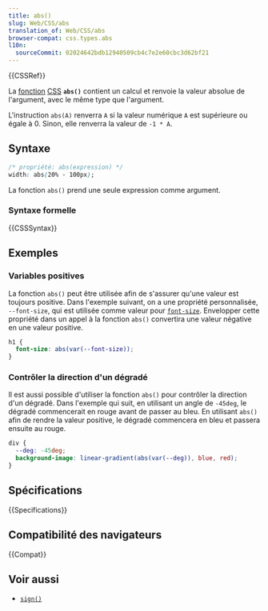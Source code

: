 ```yaml
---
title: abs()
slug: Web/CSS/abs
translation_of: Web/CSS/abs
browser-compat: css.types.abs
l10n:
  sourceCommit: 02024642bdb12940509cb4c7e2e60cbc3d62bf21
---
```


{{CSSRef}}

La [fonction](/fr/docs/Web/CSS/CSS_Functions) [CSS](/fr/docs/Web/CSS) **`abs()`** contient un calcul et renvoie la valeur absolue de l'argument, avec le même type que l'argument.

L'instruction `abs(A)` renverra `A` si la valeur numérique `A` est supérieure ou égale à 0. Sinon, elle renverra la valeur de `-1 * A`.

## Syntaxe

```css
/* propriété: abs(expression) */
width: abs(20% - 100px);
```

La fonction `abs()` prend une seule expression comme argument.

### Syntaxe formelle

{{CSSSyntax}}

## Exemples

### Variables positives

La fonction `abs()` peut être utilisée afin de s'assurer qu'une valeur est toujours positive. Dans l'exemple suivant, on a une propriété personnalisée, `--font-size`, qui est utilisée comme valeur pour [`font-size`](/fr/docs/Web/CSS/font-size). Envelopper cette propriété dans un appel à la fonction `abs()` convertira une valeur négative en une valeur positive.

```css
h1 {
  font-size: abs(var(--font-size));
}
```

### Contrôler la direction d'un dégradé

Il est aussi possible d'utiliser la fonction `abs()` pour contrôler la direction d'un dégradé. Dans l'exemple qui suit, en utilisant un angle de `-45deg`, le dégradé commencerait en rouge avant de passer au bleu. En utilisant `abs()` afin de rendre la valeur positive, le dégradé commencera en bleu et passera ensuite au rouge.

```css
div {
  --deg: -45deg;
  background-image: linear-gradient(abs(var(--deg)), blue, red);
}
```

## Spécifications

{{Specifications}}

## Compatibilité des navigateurs

{{Compat}}

## Voir aussi

- [`sign()`](/fr/docs/Web/CSS/sign_function)
